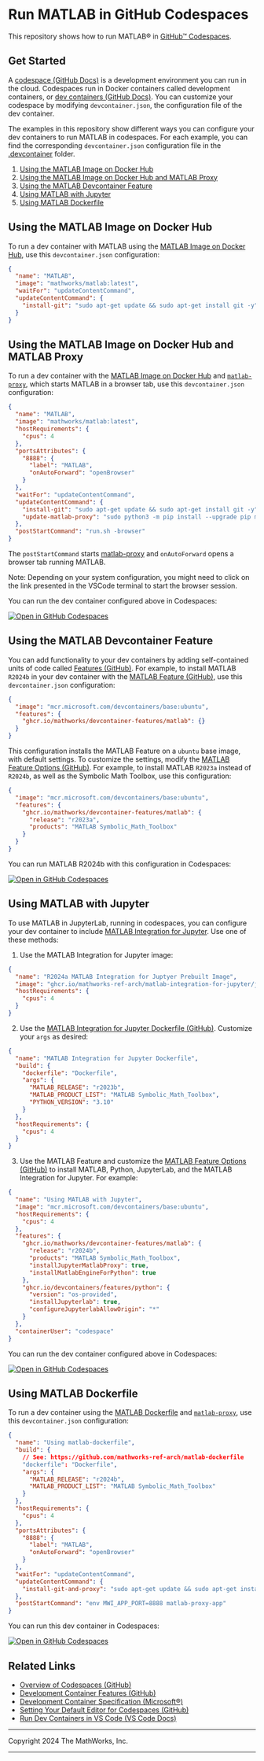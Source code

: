 # Run MATLAB in GitHub Codespaces

This repository shows how to run MATLAB&reg; in [GitHub&trade; Codespaces](https://github.com/features/codespaces).

## Get Started

A [codespace (GitHub Docs)](https://docs.github.com/en/codespaces/overview) is a development environment you can run in the cloud. Codespaces run in Docker containers called development containers, or [dev containers (GitHub Docs)](https://docs.github.com/en/codespaces/setting-up-your-project-for-codespaces/adding-a-dev-container-configuration/introduction-to-dev-containers). You can customize your codespace by modifying `devcontainer.json`, the configuration file of the dev container.

The examples in this repository show different ways you can configure your dev containers to run MATLAB in codespaces. For each example, you can find the corresponding `devcontainer.json` configuration file in the [.devcontainer](./.devcontainer) folder.

1. [Using the MATLAB Image on Docker Hub](#using-the-matlab-image-on-docker-hub)
2. [Using the MATLAB Image on Docker Hub and MATLAB Proxy](#using-the-matlab-image-on-docker-hub-and-matlab-proxy)
3. [Using the MATLAB Devcontainer Feature](#using-the-matlab-devcontainer-feature)
4. [Using MATLAB with Jupyter](#using-matlab-with-jupyter)
5. [Using MATLAB Dockerfile](#using-MATLAB-dockerfile)

## Using the MATLAB Image on Docker Hub

To run a dev container with MATLAB using the [MATLAB Image on Docker Hub](https://hub.docker.com/r/mathworks/matlab), use this `devcontainer.json` configuration:

```json
{
  "name": "MATLAB",
  "image": "mathworks/matlab:latest",
  "waitFor": "updateContentCommand",
  "updateContentCommand": {
    "install-git": "sudo apt-get update && sudo apt-get install git -y"
  }
}
```

## Using the MATLAB Image on Docker Hub and MATLAB Proxy

To run a dev container with the [MATLAB Image on Docker Hub](https://hub.docker.com/r/mathworks/matlab) and [`matlab-proxy`](https://github.com/mathworks/matlab-proxy), which starts MATLAB in a browser tab, use this `devcontainer.json` configuration:

```json
{
  "name": "MATLAB",
  "image": "mathworks/matlab:latest",
  "hostRequirements": {
    "cpus": 4
  },
  "portsAttributes": {
    "8888": {
      "label": "MATLAB",
      "onAutoForward": "openBrowser"
    }
  },
  "waitFor": "updateContentCommand",
  "updateContentCommand": {
    "install-git": "sudo apt-get update && sudo apt-get install git -y",
    "update-matlab-proxy": "sudo python3 -m pip install --upgrade pip matlab-proxy"
  },
  "postStartCommand": "run.sh -browser"
}
```

The `postStartCommand` starts [matlab-proxy](https://github.com/mathworks/matlab-proxy) and `onAutoForward` opens a browser tab running MATLAB.

Note: Depending on your system configuration, you might need to click on the link presented in the VSCode terminal to start the browser session.

You can run the dev container configured above in Codespaces:

[![Open in GitHub Codespaces](https://github.com/codespaces/badge.svg)](https://github.com/codespaces/new/mathworks-ref-arch/matlab-codespaces?template=false&devcontainer_path=.devcontainer%2Fdevcontainer.json)

## Using the MATLAB Devcontainer Feature

You can add functionality to your dev containers by adding self-contained units of code called [Features (GitHub)](https://github.com/devcontainers/features). For example, to install MATLAB `R2024b` in your dev container with the [MATLAB Feature (GitHub)](https://github.com/mathworks/devcontainer-features), use this `devcontainer.json` configuration:

```json
{
  "image": "mcr.microsoft.com/devcontainers/base:ubuntu",
  "features": {
    "ghcr.io/mathworks/devcontainer-features/matlab": {}
  }
}
```

This configuration installs the MATLAB Feature on a `ubuntu` base image, with default settings. To customize the settings, modify the [MATLAB Feature Options (GitHub)](https://github.com/mathworks/devcontainer-features/tree/main/src/matlab#options). For example, to install MATLAB `R2023a` instead of `R2024b`, as well as the Symbolic Math Toolbox, use this configuration:

```json
{
  "image": "mcr.microsoft.com/devcontainers/base:ubuntu",
  "features": {
    "ghcr.io/mathworks/devcontainer-features/matlab": {
      "release": "r2023a",
      "products": "MATLAB Symbolic_Math_Toolbox"
    }
  }
}
```

You can run MATLAB R2024b with this configuration in Codespaces:

[![Open in GitHub Codespaces](https://github.com/codespaces/badge.svg)](https://github.com/codespaces/new/mathworks-ref-arch/matlab-codespaces?template=false&devcontainer_path=.devcontainer%2Fusing-devcontainer-feature%2Fdevcontainer.json)

## Using MATLAB with Jupyter

To use MATLAB in JupyterLab, running in codespaces, you can configure your dev container to include [MATLAB Integration for Jupyter](https://github.com/mathworks/jupyter-matlab-proxy). Use one of these methods:

1. Use the MATLAB Integration for Jupyter image:

```json
{
  "name": "R2024a MATLAB Integration for Juptyer Prebuilt Image",
  "image": "ghcr.io/mathworks-ref-arch/matlab-integration-for-jupyter/jupyter-matlab-notebook:r2024a",
  "hostRequirements": {
    "cpus": 4
  }
}
```

2. Use the [MATLAB Integration for Jupyter Dockerfile (GitHub)](https://github.com/mathworks-ref-arch/matlab-integration-for-jupyter/blob/main/matlab/Dockerfile). Customize your `args` as desired:

```json
{
  "name": "MATLAB Integration for Jupyter Dockerfile",
  "build": {
    "dockerfile": "Dockerfile",
    "args": {
      "MATLAB_RELEASE": "r2023b",
      "MATLAB_PRODUCT_LIST": "MATLAB Symbolic_Math_Toolbox",
      "PYTHON_VERSION": "3.10"
    }
  },
  "hostRequirements": {
    "cpus": 4
  }
}
```

3. Use the MATLAB Feature and customize the [MATLAB Feature Options (GitHub)](https://github.com/mathworks/devcontainer-features/tree/main/src/matlab#options) to install MATLAB, Python, JupyterLab, and the MATLAB Integration for Jupyter. For example:

```json
{
  "name": "Using MATLAB with Jupyter",
  "image": "mcr.microsoft.com/devcontainers/base:ubuntu",
  "hostRequirements": {
    "cpus": 4
  },
  "features": {
    "ghcr.io/mathworks/devcontainer-features/matlab": {
      "release": "r2024b",
      "products": "MATLAB Symbolic_Math_Toolbox",
      "installJupyterMatlabProxy": true,
      "installMatlabEngineForPython": true
    },
    "ghcr.io/devcontainers/features/python": {
      "version": "os-provided",
      "installJupyterlab": true,
      "configureJupyterlabAllowOrigin": "*"
    }
  },
  "containerUser": "codespace"
}
```

You can run the dev container configured above in Codespaces:

[![Open in GitHub Codespaces](https://github.com/codespaces/badge.svg)](https://github.com/codespaces/new/mathworks-ref-arch/matlab-codespaces?template=false&devcontainer_path=.devcontainer%2Fusing-matlab-with-jupyter%2Fdevcontainer.json)

## Using MATLAB Dockerfile

To run a dev container using the [MATLAB Dockerfile](https://github.com/mathworks-ref-arch/matlab-dockerfile) and [`matlab-proxy`](https://github.com/mathworks/matlab-proxy), use this `devcontainer.json` configuration:

```json
{
  "name": "Using matlab-dockerfile",
  "build": {
    // See: https://github.com/mathworks-ref-arch/matlab-dockerfile
    "dockerfile": "Dockerfile",
    "args": {
      "MATLAB_RELEASE": "r2024b",
      "MATLAB_PRODUCT_LIST": "MATLAB Symbolic_Math_Toolbox"
    }
  },
  "hostRequirements": {
    "cpus": 4
  },
  "portsAttributes": {
    "8888": {
      "label": "MATLAB",
      "onAutoForward": "openBrowser"
    }
  },
  "waitFor": "updateContentCommand",
  "updateContentCommand": {
    "install-git-and-proxy": "sudo apt-get update && sudo apt-get install --no-install-recommends -y git python3 python3-pip xvfb && sudo python3 -m pip install --upgrade matlab-proxy"
  },
  "postStartCommand": "env MWI_APP_PORT=8888 matlab-proxy-app"
}
```

You can run this dev container in Codespaces:

[![Open in GitHub Codespaces](https://github.com/codespaces/badge.svg)](https://github.com/codespaces/new/mathworks-ref-arch/matlab-codespaces?template=false&devcontainer_path=.devcontainer%2Fusing-matlab-dockerfile%2Fdevcontainer.json)

## Related Links

- [Overview of Codespaces (GitHub)](https://docs.github.com/en/codespaces/overview)
- [Development Container Features (GitHub)](https://github.com/devcontainers/features/)
- [Development Container Specification (Microsoft&reg;)](https://containers.dev/implementors/spec/)
- [Setting Your Default Editor for Codespaces (GitHub)](https://docs.github.com/en/codespaces/setting-your-user-preferences/setting-your-default-editor-for-github-codespaces)
- [Run Dev Containers in VS Code (VS Code Docs) ](https://code.visualstudio.com/docs/devcontainers/create-dev-container)

---

Copyright 2024 The MathWorks, Inc.

---
